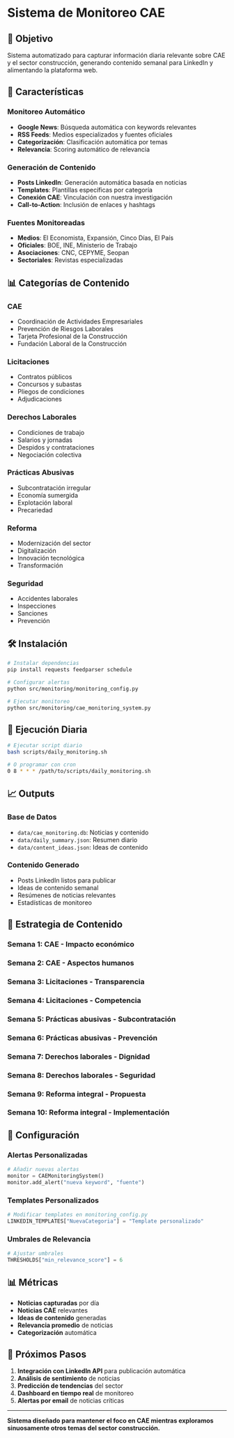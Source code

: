 # Sistema de Monitoreo CAE

## 🎯 Objetivo

Sistema automatizado para capturar información diaria relevante sobre CAE y el sector construcción, generando contenido semanal para LinkedIn y alimentando la plataforma web.

## 🚀 Características

### **Monitoreo Automático**
- **Google News**: Búsqueda automática con keywords relevantes
- **RSS Feeds**: Medios especializados y fuentes oficiales
- **Categorización**: Clasificación automática por temas
- **Relevancia**: Scoring automático de relevancia

### **Generación de Contenido**
- **Posts LinkedIn**: Generación automática basada en noticias
- **Templates**: Plantillas específicas por categoría
- **Conexión CAE**: Vinculación con nuestra investigación
- **Call-to-Action**: Inclusión de enlaces y hashtags

### **Fuentes Monitoreadas**
- **Medios**: El Economista, Expansión, Cinco Días, El País
- **Oficiales**: BOE, INE, Ministerio de Trabajo
- **Asociaciones**: CNC, CEPYME, Seopan
- **Sectoriales**: Revistas especializadas

## 📊 Categorías de Contenido

### **CAE**
- Coordinación de Actividades Empresariales
- Prevención de Riesgos Laborales
- Tarjeta Profesional de la Construcción
- Fundación Laboral de la Construcción

### **Licitaciones**
- Contratos públicos
- Concursos y subastas
- Pliegos de condiciones
- Adjudicaciones

### **Derechos Laborales**
- Condiciones de trabajo
- Salarios y jornadas
- Despidos y contrataciones
- Negociación colectiva

### **Prácticas Abusivas**
- Subcontratación irregular
- Economía sumergida
- Explotación laboral
- Precariedad

### **Reforma**
- Modernización del sector
- Digitalización
- Innovación tecnológica
- Transformación

### **Seguridad**
- Accidentes laborales
- Inspecciones
- Sanciones
- Prevención

## 🛠️ Instalación

```bash
# Instalar dependencias
pip install requests feedparser schedule

# Configurar alertas
python src/monitoring/monitoring_config.py

# Ejecutar monitoreo
python src/monitoring/cae_monitoring_system.py
```

## 📅 Ejecución Diaria

```bash
# Ejecutar script diario
bash scripts/daily_monitoring.sh

# O programar con cron
0 8 * * * /path/to/scripts/daily_monitoring.sh
```

## 📈 Outputs

### **Base de Datos**
- `data/cae_monitoring.db`: Noticias y contenido
- `data/daily_summary.json`: Resumen diario
- `data/content_ideas.json`: Ideas de contenido

### **Contenido Generado**
- Posts LinkedIn listos para publicar
- Ideas de contenido semanal
- Resúmenes de noticias relevantes
- Estadísticas de monitoreo

## 🎯 Estrategia de Contenido

### **Semana 1**: CAE - Impacto económico
### **Semana 2**: CAE - Aspectos humanos
### **Semana 3**: Licitaciones - Transparencia
### **Semana 4**: Licitaciones - Competencia
### **Semana 5**: Prácticas abusivas - Subcontratación
### **Semana 6**: Prácticas abusivas - Prevención
### **Semana 7**: Derechos laborales - Dignidad
### **Semana 8**: Derechos laborales - Seguridad
### **Semana 9**: Reforma integral - Propuesta
### **Semana 10**: Reforma integral - Implementación

## 🔧 Configuración

### **Alertas Personalizadas**
```python
# Añadir nuevas alertas
monitor = CAEMonitoringSystem()
monitor.add_alert("nueva keyword", "fuente")
```

### **Templates Personalizados**
```python
# Modificar templates en monitoring_config.py
LINKEDIN_TEMPLATES["NuevaCategoria"] = "Template personalizado"
```

### **Umbrales de Relevancia**
```python
# Ajustar umbrales
THRESHOLDS["min_relevance_score"] = 6
```

## 📊 Métricas

- **Noticias capturadas** por día
- **Noticias CAE** relevantes
- **Ideas de contenido** generadas
- **Relevancia promedio** de noticias
- **Categorización** automática

## 🚀 Próximos Pasos

1. **Integración con LinkedIn API** para publicación automática
2. **Análisis de sentimiento** de noticias
3. **Predicción de tendencias** del sector
4. **Dashboard en tiempo real** de monitoreo
5. **Alertas por email** de noticias críticas

---

**Sistema diseñado para mantener el foco en CAE mientras exploramos sinuosamente otros temas del sector construcción.**

